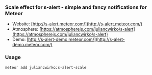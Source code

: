 ### Scale effect for s-alert - simple and fancy notifications for Meteor

- Website: [http://s-alert.meteor.com/](http://s-alert.meteor.com/)
- Atmosphere: [https://atmospherejs.com/juliancwirko/s-alert](https://atmospherejs.com/juliancwirko/s-alert)
- Demo: [http://s-alert-demo.meteor.com/](http://s-alert-demo.meteor.com/)

### Usage

    meteor add juliancwirko:s-alert-scale